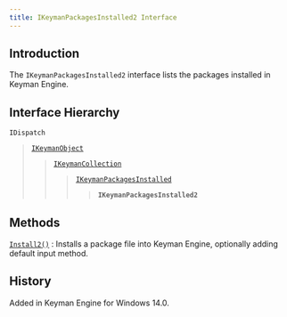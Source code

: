 ```yaml
---
title: IKeymanPackagesInstalled2 Interface
---
```


## Introduction

The `IKeymanPackagesInstalled2` interface lists the packages installed
in Keyman Engine.

## Interface Hierarchy

`IDispatch`  

> [`IKeymanObject`](../IKeymanObject)  
>
> > [`IKeymanCollection`](../IKeymanCollection)  
> >
> > > [`IKeymanPackagesInstalled`](../IKeymanPackagesInstalled)  
> > >
> > > > **`IKeymanPackagesInstalled2`**  

## Methods

[`Install2()`](Install2)
:   Installs a package file into Keyman Engine, optionally adding
    default input method.

## History

Added in Keyman Engine for Windows 14.0.
